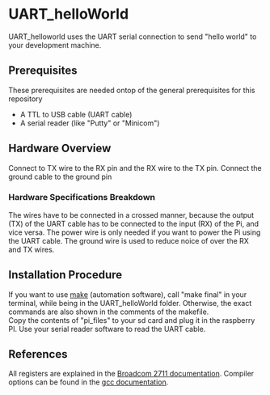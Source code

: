 # UART_helloWorld
UART_helloworld uses the UART serial connection to send "hello world" to your development machine.

## Prerequisites
These prerequisites are needed ontop of the general prerequisites for this repository
- A TTL to USB cable (UART cable)
- A serial reader (like "Putty" or "Minicom")

## Hardware Overview
Connect to TX wire to the RX pin and the RX wire to the TX pin.
Connect the ground cable to the ground pin

###  Hardware Specifications Breakdown
The wires have to be connected in a crossed manner, because the output (TX) of the UART cable has to be connected to the 
input (RX) of the Pi, and vice versa. The power wire is only needed if you want to power the Pi using the UART cable.
The ground wire is used to reduce noice of over the RX and TX wires. 

## Installation Procedure
If you want to use <a href="https://www.gnu.org/software/make">make</a> (automation software), call "make final" in your terminal, while being in the UART_helloWorld folder.
Otherwise, the exact commands are also shown in the comments of the makefile.  
Copy the contents of "pi_files" to your sd card and plug it in the raspberry PI.
Use your serial reader software to read the UART cable. 

## References
All registers are explained in the <a href="https://datasheets.raspberrypi.com/bcm2711/bcm2711-peripherals.pdf">Broadcom 2711 documentation</a>. 
Compiler options can be found in the <a href="https://gcc.gnu.org/onlinedocs/gcc/Option-Index.html"> gcc documentation</a>.